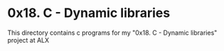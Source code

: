 # 0x18. C - Dynamic libraries
This directory contains c programs for my "0x18. C - Dynamic libraries" project at ALX
